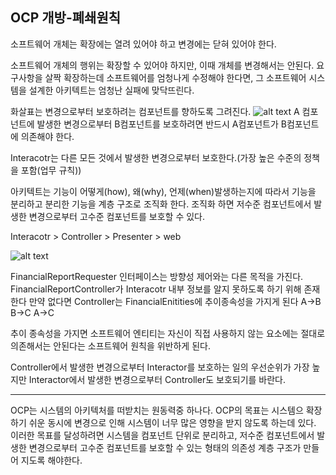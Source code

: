 ## OCP 개방-폐쇄원칙

소프트웨어 개체는 확장에는 열려 있어야 하고 변경에는 닫혀 있어야 한다.

소프트웨어 개체의 행위는 확장할 수 있어야 하지만, 이때 개체를 변경해서는 안된다. 요구사항을 살짝 확장하는데 소프트웨어를 엄청나게 수정해야 한다면, 그 소프트웨어 시스템을 설계한 아키텍트는 엄청난 실패에 맞닥뜨린다.

화살표는 변경으로부터 보호하려는 컴포넌트를 향하도록 그려진다.
![alt text](image/image.png)
A 컴포넌트에 발생한 변경으로부터 B컴포넌트를 보호하려면 반드시 A컴포넌트가 B컴포넌트에 의존해야 한다.

Interacotr는 다른 모든 것에서 발생한 변경으로부터 보호한다.(가장 높은 수준의 정책을 포함(업무 규칙))

아키텍트는 기능이 어떻게(how), 왜(why), 언제(when)발생하는지에 따라서 기능을 분리하고 분리한 기능을 계층 구조로 조직화 한다.
조직화 하면 저수준 컴포넌트에서 발생한 변경으로부터 고수준 컴포넌트를 보호할 수 있다.

Interacotr > Controller > Presenter > web

![alt text](image/image-1.png)

FinancialReportRequester 인터페이스는 방향성 제어와는 다른 목적을 가진다. FinancialReportController가 Interacotr 내부 정보를 알지 못하도록 하기 위해 존재한다 만약 없다면 Controller는 FinancialEnitities에 추이종속성을 가지게 된다 A->B B->C A->C

추이 종속성을 가지면 소프트웨어 엔티티는 자신이 직접 사용하지 않는 요소에는 절대로 의존해서는 안된다는 소프트웨어 원칙을 위반하게 된다.

Controller에서 발생한 변경으로부터 Interactor를 보호하는 일의 우선순위가 가장 높지만 Interactor에서 발생한 변경으로부터 Controller도 보호되기를 바란다.

---

OCP는 시스템의 아키텍처를 떠받치는 원동력중 하나다. OCP의 목표는 시스템으 확장하기 쉬운 동시에 변경으로 인해 시스템이 너무 많은 영향을 받지 않도록 하는데 있다. 이러한 목표를 달성하려면 시스템을 컴포넌트 단위로 분리하고, 저수준 컴포넌트에서 발생한 변경으로부터 고수준 컴포넌트를 보호할 수 있는 형태의 의존성 계층 구조가 만들어 지도록 해야한다.
